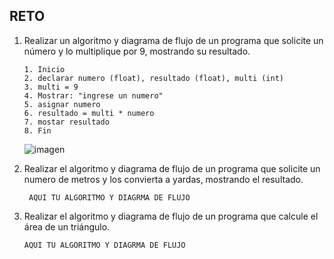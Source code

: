 ## RETO
1. Realizar un algoritmo y diagrama de flujo de un programa que solicite un número y lo multiplique por 9, mostrando su resultado.

       1. Inicio
       2. declarar numero (float), resultado (float), multi (int)
       3. multi = 9
       4. Mostrar: "ingrese un numero"
       5. asignar numero
       6. resultado = multi * numero 
       7. mostar resultado 
       8. Fin
      
      
      ![imagen](https://user-images.githubusercontent.com/77649288/186204299-65d773de-9f9f-47c6-ba44-a6e7bcbb6a90.png)

   
    

2. Realizar el algoritmo y diagrama de flujo de un programa que solicite un numero de metros y los convierta a yardas, mostrando el resultado.
      
        AQUI TU ALGORITMO Y DIAGRMA DE FLUJO


3. Realizar el algoritmo y diagrama de flujo de un programa que calcule el área de un triángulo.

       AQUI TU ALGORITMO Y DIAGRMA DE FLUJO
